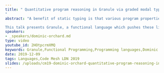 ```yaml
---
title: " Quantitative program reasoning in Granule via graded modal types
"
abstract: "A benefit of static typing is that various program properties can be specified and automatically checked as part of a language. But there are always limits to what can be expressed.

This talk presents Granule, a functional language which pushes these limits by combining linear and indexed types with the recent notion of graded modal types. Dominic will share examples enforcing privacy constraints, stateful protocols, and verifying properties of standard functional programs just by getting the right type signature."
speakers:
- _speakers/dominic-orchard.md
type: video
youtube_id: 2HOtpcrmXMQ
keywords: Granule,Functional Programming,Programming languages,Dominic Orchard,Code Mesh LDN
date: 2019-12-09
tags: Languages,Code Mesh LDN 2019
slides: /uploads/cm19-dominic-orchard-quantitative-program-reasoning-in-granule-compressed.pdf
---
```


